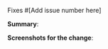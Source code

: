 <!-- Make sure you are sending a PR to the DEV branch and not the MASTER branch. --> 

<!-- Please specify the title of your PR properly.
  Don't make it too long
  Use less than 7 words and make sure the title makes sense
-->

Fixes #[Add issue number here] <!-- If you are fixing an issue, provide the issue number -->

**Summary**: 
<!-- Provide a small description of the changes made in your Pull Request -->

**Screenshots for the change**: 
<!-- If you are making some UI changes, it is a good idea to share screenshots or links -->
